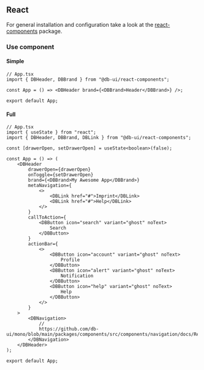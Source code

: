 ## React

For general installation and configuration take a look at the [react-components](https://www.npmjs.com/package/@db-ui/react-components) package.

### Use component

#### Simple

```tsx App.tsx
// App.tsx
import { DBHeader, DBBrand } from "@db-ui/react-components";

const App = () => <DBHeader brand={<DBBrand>Header</DBBrand>} />;

export default App;
```

#### Full

```tsx App.tsx
// App.tsx
import { useState } from "react";
import { DBHeader, DBBrand, DBLink } from "@db-ui/react-components";

const [drawerOpen, setDrawerOpen] = useState<boolean>(false);

const App = () => (
	<DBHeader
		drawerOpen={drawerOpen}
		onToggle={setDrawerOpen}
		brand={<DBBrand>My Awesome App</DBBrand>}
		metaNavigation={
			<>
				<DBLink href="#">Imprint</DBLink>
				<DBLink href="#">Help</DBLink>
			</>
		}
		callToAction={
			<DBButton icon="search" variant="ghost" noText>
				Search
			</DBButton>
		}
		actionBar={
			<>
				<DBButton icon="account" variant="ghost" noText>
					Profile
				</DBButton>
				<DBButton icon="alert" variant="ghost" noText>
					Notification
				</DBButton>
				<DBButton icon="help" variant="ghost" noText>
					Help
				</DBButton>
			</>
		}
	>
		<DBNavigation>
			//
			https://github.com/db-ui/mono/blob/main/packages/components/src/components/navigation/docs/React.md
		</DBNavigation>
	</DBHeader>
);

export default App;
```
